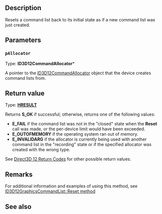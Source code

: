 ## Description

Resets a command list back to its initial state as if a new command list was just created.

## Parameters

### `pAllocator`

Type: **ID3D12CommandAllocator***

A pointer to the [ID3D12CommandAllocator](https://learn.microsoft.com/windows/win32/api/d3d12/nn-d3d12-id3d12commandallocator) object that the device creates command lists from.

## Return value

Type: **[HRESULT](https://learn.microsoft.com/windows/win32/com/structure-of-com-error-codes)**

Returns **S_OK** if successful; otherwise, returns one of the following values:

* **E_FAIL** if the command list was not in the "closed" state when the **Reset** call was made, or the per-device limit would have been exceeded.
* **E_OUTOFMEMORY** if the operating system ran out of memory.
* **E_INVALIDARG** if the allocator is currently being used with another command list in the "recording" state or if the specified allocator was created with the wrong type.

See [Direct3D 12 Return Codes](https://learn.microsoft.com/windows/win32/direct3d12/d3d12-graphics-reference-returnvalues) for other possible return values.

## Remarks

For additional information and examples of using this method, see [ID3D12GraphicsCommandList::Reset method](https://learn.microsoft.com/windows/desktop/api/d3d12/nf-d3d12-id3d12graphicscommandlist-reset)

## See also